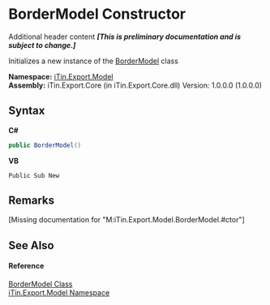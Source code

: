 # BorderModel Constructor 
Additional header content _**\[This is preliminary documentation and is subject to change.\]**_

Initializes a new instance of the <a href="04b726f1-3702-1320-afb3-9b21f7a89f67">BorderModel</a> class

**Namespace:**&nbsp;<a href="ef57ffcc-e95e-b212-5a46-9aa6f5a3511f">iTin.Export.Model</a><br />**Assembly:**&nbsp;iTin.Export.Core (in iTin.Export.Core.dll) Version: 1.0.0.0 (1.0.0.0)

## Syntax

**C#**<br />
``` C#
public BorderModel()
```

**VB**<br />
``` VB
Public Sub New
```


## Remarks
\[Missing <remarks> documentation for "M:iTin.Export.Model.BorderModel.#ctor"\]

## See Also


#### Reference
<a href="04b726f1-3702-1320-afb3-9b21f7a89f67">BorderModel Class</a><br /><a href="ef57ffcc-e95e-b212-5a46-9aa6f5a3511f">iTin.Export.Model Namespace</a><br />